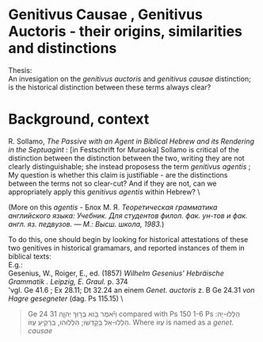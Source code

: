 # Genitivus Causae , Genitivus Auctoris - their origins, similarities and distinctions

Thesis:\
An invesigation on the *genitivus auctoris* and *genitivus causae* distinction; is the historical distinction between these terms always clear?

# Background, context
R. Sollamo, *The Passive with an Agent in Biblical Hebrew and its Rendering in the Septuagint* : [in Festschrift for Muraoka]
Sollamo is critical of the distinction between the distinction between the two, writing they are not clearly distinguishable; she instead proposess the term *genitivus agentis* ; \
My question is whether this claim is justifiable - are the distinctions between the terms not so clear-cut? And if they are not, can we appropriately apply this *genitivus agentis* within Hebrew? \

(More on this *agentis* - Блох М. Я. *Теоретическая грамматика английского языка: Учебник. Для студентов филол. фак. ун-тов и фак. англ. яз. педвузов. — М.: Высш. школа, 1983.*)

To do this, one should begin by looking for historical attestations of these two genitives in historical gramamars, and reported instances of them in biblical texts:\
E.g.:\
Gesenius, W., Roiger, E., ed. (1857) *Wilhelm Gesenius' Hebräische Grammatik . Leipzig, E. Graul.* p. 374 \
'vgl. Ge 41.6 ; Ex 28.11; Dt 32.24 an einem *Genet. auctoris* z. B Ge 24.31 *von Hagre gesegneter* (dag. Ps 115.15) \

> Ge 24 31 וַיֹּ֕אמֶר בֹּ֖וא בְּר֣וּךְ יְהוָ֑ה
compared with Ps 150 1-6
> Ps הַלְלוּ-יָהּ: הַלְלוּ-אֵל בְּקָדְשׁוֹ; הַלְלוּהוּ, בִּרְקִיעַ עֻזּוֹ.
Where עֻזּוֹ is named as a *genet. causae* 
